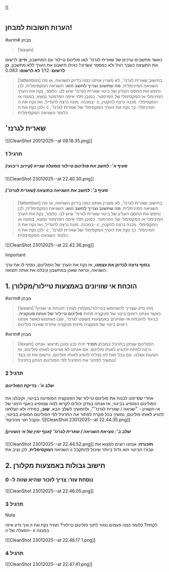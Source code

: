 [[
```table-of-contents
```
## הערות חשובות למבחן!
#מבחן #חדוא
> [!exam]
> 
כאשר מחשבים ערכים של שארית לגרנז׳ ו/או פולינום טיילור עם המחשבון, **חייב** לרשום את התוצאה כשבר רגיל ולא כמספר עשרוני! כאילו חישבנו את הערך ללא מחשבון.
**כן לרשום:** $1/12$
**לא לרשום:** 0.083

> [!attention]
>  בחישוב שארית לגרנז׳, לא מעניין אותנו כמה בדיוק השגיאה, או מה השגיאה המינימלית.
**מה שחשוב וצריך לחשב הוא:** השגיאה המקסימלית, לכן נחפש את החסם העליון של ביטוי שארית לגרנז׳ שיש לנו.
כלומר, נקח את הערך המינימלי או המקסימלי של הפרמטר. כמובן תלוי איפה הפרמטר נמצא, במונה או במכנה. 
מונה נרצה להגדיל, ואז נקח את ה- c המקסימלי. מכנה נרצה להקטין, לכן נקח את ה- c המינימלי.
כך נקח את הערך המקסימלי של שארית לגרנז׳, כלומר השגיאה המקסימלית.

## שארית לגרנז׳
![[CleanShot 20012025--at 08.18.35.png]]
### תרגיל 1
##### סעיף א׳: לחשב את פולינום טיילור ממעלה שנייה (קירוב ריבועי)
![[CleanShot 23012025--at 22.40.30.png]]
##### סעיף ב׳: לחשב את השגיאה בתוצאה (שארית לגרנז׳)
> [!attention]
>  בחישוב שארית לגרנז׳, לא מעניין אותנו כמה בדיוק השגיאה, או מה השגיאה המינימלית.
**מה שחשוב וצריך לחשב הוא:** השגיאה המקסימלית, לכן נחפש את החסם העליון של ביטוי שארית לגרנז׳ שיש לנו.
כלומר, נקח את הערך המינימלי או המקסימלי של הפרמטר. כמובן תלוי איפה הפרמטר נמצא, במונה או במכנה. 
מונה נרצה להגדיל, ואז נקח את ה- c המקסימלי. מכנה נרצה להקטין, לכן נקח את ה- c המינימלי.
כך נקח את הערך המקסימלי של שארית לגרנז׳, כלומר השגיאה המקסימלית.

![[CleanShot 23012025--at 22.42.36.png]]

> [!important]
**בסוף נרצה לבדוק את עצמנו,** אז נקח את הערך של הפולינום, נוסיף לו את ערך השגיאה, ונראה שאכן במחשבון קיבלנו את אותה תוצאה.

## 1. הוכחת אי שוויונים באמצעות טיילור/מקלורן
#מבחן #חדוא
> [!exam]
> מתי נדע שצריך להשתמש בטיילור/מקלורן לצורך הוכחת אי שוויון?
כאשר אנחנו רואים ביטוי של פונקציה פחות **פולינום טיילור של אותה פונקציה**.
בניגוד להוכחת אי-שוויונים באמצעות משפט לגרנז׳, שבו נשתמש כאשר אנחנו רואים ביטוי של פונקציה פחות פונקציה אחרת שאינה פולינום.

#מבחן #חדוא
> [!exam]
>  הפולינום שנתון בתרגיל במבחן **תמיד** יהיה נכון ומוכן מראש.
אנחנו נרצה לפתח ולהגיע לאותו פולינום. אם אנחנו לא מגיעים לאותו פולינום, אז הטעות אצלנו.
אם בכל זאת לא נצליח להגיע לאותו פולינום, נרשום את זה בצד ונמשיך לפתור את התרגיל לפי הפולינום הנתון בתרגיל!

### תרגיל 2
##### שלב א׳: בדיקת הפולינום
אחרי שסיימנו לבנות את פולינום טיילור של הפונקציה המופיעה בביטוי, וקיבלנו את הפולינום המופיע בביטוי, אז אנחנו בצדק יכולים לקרוא למה שמופיע באגף הימני של אי-השוויון - ״שגיאה / שארית לגרנז׳״, ולהמשיך לשלב הבא.
**שוב,** במידה ולא הצלחנו להגיע לאותו פולינום, נמשיך בכל מקרה לפתור את התרגיל לפי הפולינום המופיע בביטוי, ונקבל חצי מהניקוד.
![[CleanShot 23012025--at 22.44.35.png]]
##### שלב ב׳: מציאת השגיאה / שארית לגרנז׳ (אגף ימין של אי השוויון)
![[CleanShot 23012025--at 22.44.52.png]]
**תזכורת:** אנחנו רוצים למצוא את השגיאה **המקסימלית**, לכן נציב את c עבורו הביטוי הוא גדול ביותר שיכול להתקבל.
## 2. חישוב גבולות באמצעות מקלורן
### נוסחת עזר: צריך לזכור שהיא שווה ל- 0
![[CleanShot 23012025--at 22.46.05.png]]
### תרגיל 3
> [!note]
>  איך נדע איזה $n$ לקחת? כלומר כמה פעמים נגזור לתוך פולינום טיילור?
תמיד נקח את המעלה של ה- $x$ במכנה

![[CleanShot 23012025--at 22.46.17 1.png]]

### תרגיל 4
![[CleanShot 23012025--at 22.47.41.png]]


